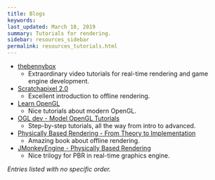```yaml
---
title: Blogs
keywords: 
last_updated: March 10, 2019
summary: Tutorials for rendering.
sidebar: resources_sidebar
permalink: resources_tutorials.html
---
```


* [thebennybox](https://www.youtube.com/user/thebennybox)
  * Extraordinary video tutorials for real-time rendering and game engine development.
* [Scratchapixel 2.0](https://www.scratchapixel.com/)
  * Excellent introduction to offline rendering.
* [Learn OpenGL](https://learnopengl.com/)
  * Nice tutorials about modern OpenGL.
* [OGL dev - Model OpenGL Tutorials](http://ogldev.atspace.co.uk/)
  * Step-by-step tutorials, all the way from intro to advanced.
* [Physically Based Rendering - From Theory to Implementation](http://www.pbr-book.org/)
  * Amazing book about offline rendering.
* [JMonkeyEngine - Physically Based Rendering](https://wiki.jmonkeyengine.org/jme3/advanced/pbr_part1.html)
  * Nice trilogy for PBR in real-time graphics engine.

*Entries listed with no specific order.*

